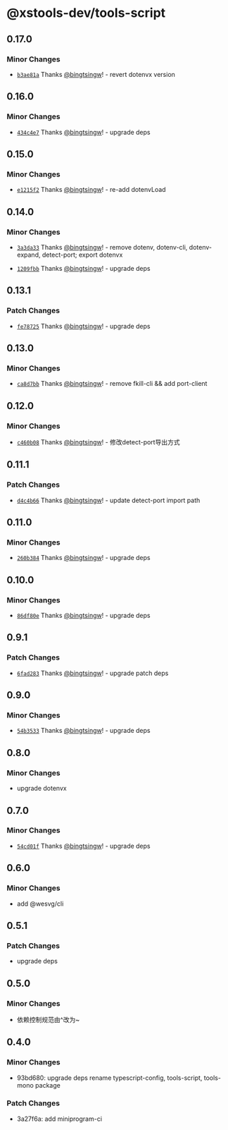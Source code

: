 # @xstools-dev/tools-script

## 0.17.0

### Minor Changes

- [`b3ae81a`](https://github.com/bingtsingw/xstools-dev/commit/b3ae81a49477ee61d5306fc673a18cc1df5b6865) Thanks [@bingtsingw](https://github.com/bingtsingw)! - revert dotenvx version

## 0.16.0

### Minor Changes

- [`434c4e7`](https://github.com/bingtsingw/xstools-dev/commit/434c4e7ec09197f140196ca5a3fc0af532e4a5fe) Thanks [@bingtsingw](https://github.com/bingtsingw)! - upgrade deps

## 0.15.0

### Minor Changes

- [`e1215f2`](https://github.com/bingtsingw/xstools-dev/commit/e1215f2f6654a101f1c946a8ca1c90aa4838896b) Thanks [@bingtsingw](https://github.com/bingtsingw)! - re-add dotenvLoad

## 0.14.0

### Minor Changes

- [`3a3da33`](https://github.com/bingtsingw/xstools-dev/commit/3a3da33fd8c6332793ed998fb65666d44e7457c7) Thanks [@bingtsingw](https://github.com/bingtsingw)! - remove dotenv, dotenv-cli, dotenv-expand, detect-port; export dotenvx

- [`1209fbb`](https://github.com/bingtsingw/xstools-dev/commit/1209fbb894323d3d7e53fc792e9e2c78f1774de7) Thanks [@bingtsingw](https://github.com/bingtsingw)! - upgrade deps

## 0.13.1

### Patch Changes

- [`fe78725`](https://github.com/bingtsingw/xstools-dev/commit/fe78725b769c7c9ef3b650492d9cf9f2491874dd) Thanks [@bingtsingw](https://github.com/bingtsingw)! - upgrade deps

## 0.13.0

### Minor Changes

- [`ca8d7bb`](https://github.com/bingtsingw/xstools-dev/commit/ca8d7bbffeb5e014b1220e429041aec4ae2c18c4) Thanks [@bingtsingw](https://github.com/bingtsingw)! - remove fkill-cli && add port-client

## 0.12.0

### Minor Changes

- [`c460b08`](https://github.com/bingtsingw/xstools-dev/commit/c460b0880a5ac568fbb25bd7609ccbfb0b49b046) Thanks [@bingtsingw](https://github.com/bingtsingw)! - 修改detect-port导出方式

## 0.11.1

### Patch Changes

- [`d4c4b66`](https://github.com/bingtsingw/xstools-dev/commit/d4c4b66e135f68f809e6d0933020f55722c5f527) Thanks [@bingtsingw](https://github.com/bingtsingw)! - update detect-port import path

## 0.11.0

### Minor Changes

- [`260b384`](https://github.com/bingtsingw/xstools-dev/commit/260b3849e6abdbe0d343f8e14cf5ffa017fff466) Thanks [@bingtsingw](https://github.com/bingtsingw)! - upgrade deps

## 0.10.0

### Minor Changes

- [`86df80e`](https://github.com/bingtsingw/xstools-dev/commit/86df80e76cf2f2f21cb78e74abbec34e5ba79873) Thanks [@bingtsingw](https://github.com/bingtsingw)! - upgrade deps

## 0.9.1

### Patch Changes

- [`6fad283`](https://github.com/bingtsingw/xstools-dev/commit/6fad28336e8ca73de258b368f428ff7326866f9f) Thanks [@bingtsingw](https://github.com/bingtsingw)! - upgrade patch deps

## 0.9.0

### Minor Changes

- [`54b3533`](https://github.com/bingtsingw/xstools-dev/commit/54b3533b6f0e56a84b6b846f547d7ea93433b4f6) Thanks [@bingtsingw](https://github.com/bingtsingw)! - upgrade deps

## 0.8.0

### Minor Changes

- upgrade dotenvx

## 0.7.0

### Minor Changes

- [`54cd01f`](https://github.com/bingtsingw/xstools-dev/commit/54cd01f2176ca6bbc7bea8226e8802faa7ca60a5) Thanks [@bingtsingw](https://github.com/bingtsingw)! - upgrade deps

## 0.6.0

### Minor Changes

- add @wesvg/cli

## 0.5.1

### Patch Changes

- upgrade deps

## 0.5.0

### Minor Changes

- 依赖控制规范由^改为~

## 0.4.0

### Minor Changes

- 93bd680: upgrade deps rename typescript-config, tools-script, tools-mono package

### Patch Changes

- 3a27f6a: add miniprogram-ci
